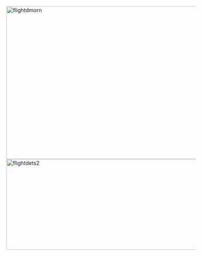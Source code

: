 <img width="923" height="407" alt="flightdmorn" src="https://github.com/user-attachments/assets/401670c2-c346-4eb2-8d01-b13d6850ddaf" />
<img width="1000" height="242" alt="flightdets2" src="https://github.com/user-attachments/assets/30edcc0f-c303-4513-b3e4-c65ebbdf6849" />
